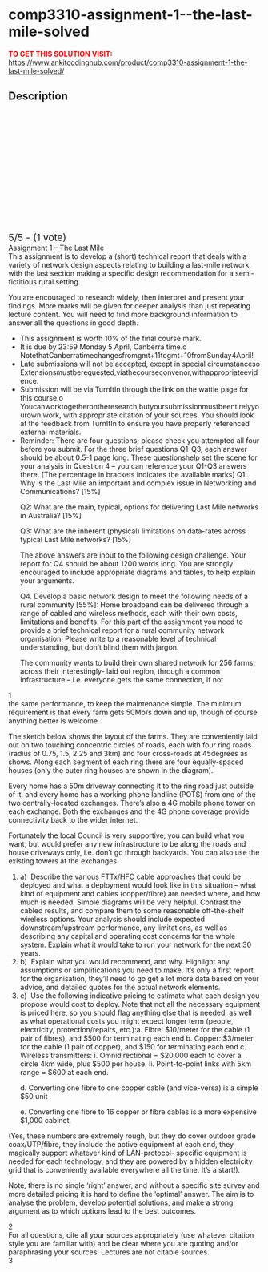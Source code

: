 # comp3310-assignment-1--the-last-mile-solved



**<span style='color:red'>TO GET THIS SOLUTION VISIT:</span>** https://www.ankitcodinghub.com/product/comp3310-assignment-1-the-last-mile-solved/

<h2>Description</h2>



<div class="kk-star-ratings kksr-auto kksr-align-center kksr-valign-top" data-payload="{&quot;align&quot;:&quot;center&quot;,&quot;id&quot;:&quot;88205&quot;,&quot;slug&quot;:&quot;default&quot;,&quot;valign&quot;:&quot;top&quot;,&quot;ignore&quot;:&quot;&quot;,&quot;reference&quot;:&quot;auto&quot;,&quot;class&quot;:&quot;&quot;,&quot;count&quot;:&quot;1&quot;,&quot;legendonly&quot;:&quot;&quot;,&quot;readonly&quot;:&quot;&quot;,&quot;score&quot;:&quot;5&quot;,&quot;starsonly&quot;:&quot;&quot;,&quot;best&quot;:&quot;5&quot;,&quot;gap&quot;:&quot;4&quot;,&quot;greet&quot;:&quot;Rate this product&quot;,&quot;legend&quot;:&quot;5\/5 - (1 vote)&quot;,&quot;size&quot;:&quot;24&quot;,&quot;title&quot;:&quot;COMP3310 Assignment 1 –The Last Mile Solved&quot;,&quot;width&quot;:&quot;138&quot;,&quot;_legend&quot;:&quot;{score}\/{best} - ({count} {votes})&quot;,&quot;font_factor&quot;:&quot;1.25&quot;}">
            
<div class="kksr-stars">
    
<div class="kksr-stars-inactive">
            <div class="kksr-star" data-star="1" style="padding-right: 4px">
            

<div class="kksr-icon" style="width: 24px; height: 24px;"></div>
        </div>
            <div class="kksr-star" data-star="2" style="padding-right: 4px">
            

<div class="kksr-icon" style="width: 24px; height: 24px;"></div>
        </div>
            <div class="kksr-star" data-star="3" style="padding-right: 4px">
            

<div class="kksr-icon" style="width: 24px; height: 24px;"></div>
        </div>
            <div class="kksr-star" data-star="4" style="padding-right: 4px">
            

<div class="kksr-icon" style="width: 24px; height: 24px;"></div>
        </div>
            <div class="kksr-star" data-star="5" style="padding-right: 4px">
            

<div class="kksr-icon" style="width: 24px; height: 24px;"></div>
        </div>
    </div>
    
<div class="kksr-stars-active" style="width: 138px;">
            <div class="kksr-star" style="padding-right: 4px">
            

<div class="kksr-icon" style="width: 24px; height: 24px;"></div>
        </div>
            <div class="kksr-star" style="padding-right: 4px">
            

<div class="kksr-icon" style="width: 24px; height: 24px;"></div>
        </div>
            <div class="kksr-star" style="padding-right: 4px">
            

<div class="kksr-icon" style="width: 24px; height: 24px;"></div>
        </div>
            <div class="kksr-star" style="padding-right: 4px">
            

<div class="kksr-icon" style="width: 24px; height: 24px;"></div>
        </div>
            <div class="kksr-star" style="padding-right: 4px">
            

<div class="kksr-icon" style="width: 24px; height: 24px;"></div>
        </div>
    </div>
</div>
                

<div class="kksr-legend" style="font-size: 19.2px;">
            5/5 - (1 vote)    </div>
    </div>
<div class="page" title="Page 1">
<div class="layoutArea">
<div class="column">
Assignment 1 – The Last Mile

</div>
</div>
<div class="layoutArea">
<div class="column">
This assignment is to develop a (short) technical report that deals with a variety of network design aspects relating to building a last-mile network, with the last section making a specific design recommendation for a semi-fictitious rural setting.

You are encouraged to research widely, then interpret and present your findings. More marks will be given for deeper analysis than just repeating lecture content. You will need to find more background information to answer all the questions in good depth.

<ul>
<li>This assignment is worth 10% of the final course mark.</li>
<li>It is due by 23:59 Monday 5 April, Canberra time.o NotethatCanberratimechangesfromgmt+11togmt+10fromSunday4April!</li>
<li>Late submissions will not be accepted, except in special circumstanceso Extensionsmustberequested,viathecourseconvenor,withappropriateevidence.</li>
<li>Submission will be via TurnItIn through the link on the wattle page for this course.o Youcanworktogetherontheresearch,butyoursubmissionmustbeentirelyyourown work, with appropriate citation of your sources. You should look at the feedback from TurnItIn to ensure you have properly referenced external materials.</li>
<li>Reminder: There are four questions; please check you attempted all four before you submit. For the three brief questions Q1-Q3, each answer should be about 0.5-1 page long. These questionshelp set the scene for your analysis in Question 4 – you can reference your Q1-Q3 answers there. [The percentage in brackets indicates the available marks]
Q1: Why is the Last Mile an important and complex issue in Networking and Communications? [15%]

Q2: What are the main, typical, options for delivering Last Mile networks in Australia? [15%]

Q3: What are the inherent (physical) limitations on data-rates across typical Last Mile networks? [15%]

The above answers are input to the following design challenge. Your report for Q4 should be about 1200 words long. You are strongly encouraged to include appropriate diagrams and tables, to help explain your arguments.

Q4. Develop a basic network design to meet the following needs of a rural community [55%]: Home broadband can be delivered through a range of cabled and wireless methods, each with their own costs, limitations and benefits. For this part of the assignment you need to provide a brief technical report for a rural community network organisation. Please write to a reasonable level of technical understanding, but don’t blind them with jargon.

The community wants to build their own shared network for 256 farms, across their interestingly- laid out region, through a common infrastructure – i.e. everyone gets the same connection, if not
</li>
</ul>
</div>
</div>
<div class="layoutArea">
<div class="column">
1

</div>
</div>
</div>
<div class="page" title="Page 2">
<div class="layoutArea">
<div class="column">
the same performance, to keep the maintenance simple. The minimum requirement is that every farm gets 50Mb/s down and up, though of course anything better is welcome.

The sketch below shows the layout of the farms. They are conveniently laid out on two touching concentric circles of roads, each with four ring roads (radius of 0.75, 1.5, 2.25 and 3km) and four cross-roads at 45degrees as shows. Along each segment of each ring there are four equally-spaced houses (only the outer ring houses are shown in the diagram).

Every home has a 50m driveway connecting it to the ring road just outside of it, and every home has a working phone landline (POTS) from one of the two centrally-located exchanges. There’s also a 4G mobile phone tower on each exchange. Both the exchanges and the 4G phone coverage provide connectivity back to the wider internet.

Fortunately the local Council is very supportive, you can build what you want, but would prefer any new infrastructure to be along the roads and house driveways only, i.e. don’t go through backyards. You can also use the existing towers at the exchanges.

<ol>
<li>a) &nbsp;Describe the various FTTx/HFC cable approaches that could be deployed and what a deployment would look like in this situation – what kind of equipment and cables (copper/fibre) are needed where, and how much is needed. Simple diagrams will be very helpful. Contrast the cabled results, and compare them to some reasonable off-the-shelf wireless options. Your analysis should include expected downstream/upstream performance, any limitations, as well as describing any capital and operating cost concerns for the whole system. Explain what it would take to run your network for the next 30 years.</li>
<li>b) &nbsp;Explain what you would recommend, and why. Highlight any assumptions or simplifications you need to make. It’s only a first report for the organisation, they’ll need to go get a lot more data based on your advice, and detailed quotes for the actual network elements.</li>
<li>c) &nbsp;Use the following indicative pricing to estimate what each design you propose would cost to deploy. Note that not all the necessary equipment is priced here, so you should flag anything else that is needed, as well as what operational costs you might expect longer term (people, electricity, protection/repairs, etc.):a. Fibre: $10/meter for the cable (1 pair of fibres), and $500 for terminating each end b. Copper: $3/meter for the cable (1 pair of copper), and $150 for terminating each end c. Wireless transmitters:
i. Omnidirectional = $20,000 each to cover a circle 4km wide, plus $500 per house. ii. Point-to-point links with 5km range = $600 at each end.

d. Converting one fibre to one copper cable (and vice-versa) is a simple $50 unit

e. Converting one fibre to 16 copper or fibre cables is a more expensive $1,000 cabinet.
</li>
</ol>
(Yes, these numbers are extremely rough, but they do cover outdoor grade coax/UTP/fibre, they include the active equipment at each end, they magically support whatever kind of LAN-protocol- specific equipment is needed for each technology, and they are powered by a hidden electricity grid that is conveniently available everywhere all the time. It’s a start!).

Note, there is no single ‘right’ answer, and without a specific site survey and more detailed pricing it is hard to define the ‘optimal’ answer. The aim is to analyse the problem, develop potential solutions, and make a strong argument as to which options lead to the best outcomes.

</div>
</div>
<div class="layoutArea">
<div class="column">
2

</div>
</div>
</div>
<div class="page" title="Page 3">
<div class="layoutArea">
<div class="column">
For all questions, cite all your sources appropriately (use whatever citation style you are familiar with) and be clear where you are quoting and/or paraphrasing your sources. Lectures are not citable sources.

</div>
</div>
<div class="layoutArea">
<div class="column">
3

</div>
</div>
</div>
